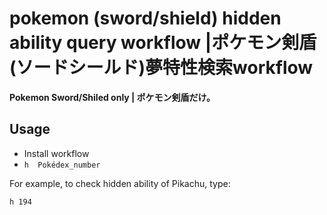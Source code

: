# pokemon (sword/shield) hidden ability query workflow |ポケモン剣盾(ソードシールド)夢特性検索workflow



**Pokemon Sword/Shiled only |  ポケモン剣盾だけ。**



## Usage

- Install workflow
- `h  Pokédex_number`



For example, to check hidden ability of Pikachu, type:

`h 194`

